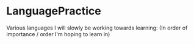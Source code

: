 # LanguagePractice
Various languages I will slowly be working towards learning:
(In order of importance / order I'm hoping to learn in)
